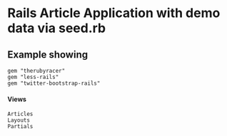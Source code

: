 # Rails Article Application with demo data via seed.rb

## Example showing 

    gem "therubyracer"
    gem "less-rails"
    gem "twitter-bootstrap-rails"

####	Views

  	Articles
  	Layouts
  	Partials

